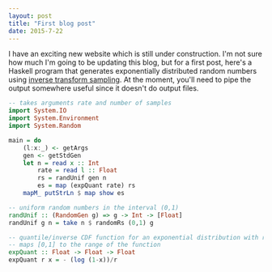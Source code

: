 ```yaml
---
layout: post
title: "First blog post"
date: 2015-7-22
---
```


I have an exciting new website which is still under construction. I'm not sure how much I'm going to be updating this blog, but for a first post, here's a Haskell program that generates exponentially distributed random numbers using [inverse transform sampling](https://en.wikipedia.org/wiki/Inverse_transform_sampling). At the moment, you'll need to pipe the output somewhere useful since it doesn't do output files.

```Haskell
-- takes arguments rate and number of samples
import System.IO
import System.Environment
import System.Random

main = do
    (l:x:_) <- getArgs
    gen <- getStdGen
    let n = read x :: Int
        rate = read l :: Float
        rs = randUnif gen n
        es = map (expQuant rate) rs
    mapM_ putStrLn $ map show es

-- uniform random numbers in the interval (0,1)
randUnif :: (RandomGen g) => g -> Int -> [Float]
randUnif g n = take n $ randomRs (0,1) g

-- quantile/inverse CDF function for an exponential distribution with rate r
-- maps [0,1] to the range of the function
expQuant :: Float -> Float -> Float
expQuant r x = - (log (1-x))/r
```
